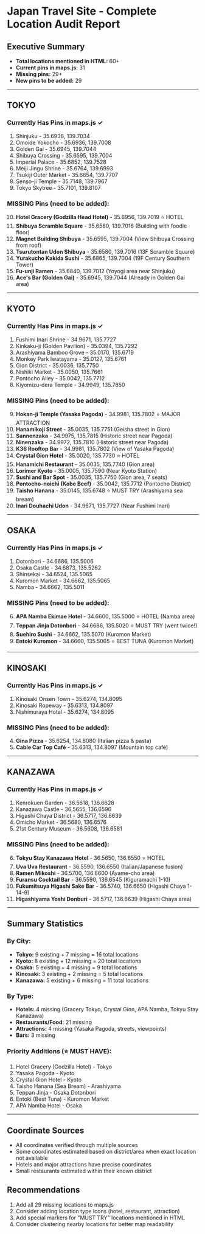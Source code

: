 # Japan Travel Site - Complete Location Audit Report

## Executive Summary
- **Total locations mentioned in HTML:** 60+
- **Current pins in maps.js:** 31
- **Missing pins:** 29+
- **New pins to be added:** 29

---

## TOKYO

### Currently Has Pins in maps.js ✓
1. Shinjuku - 35.6938, 139.7034
2. Omoide Yokocho - 35.6936, 139.7008
3. Golden Gai - 35.6945, 139.7044
4. Shibuya Crossing - 35.6595, 139.7004
5. Imperial Palace - 35.6852, 139.7528
6. Meiji Jingu Shrine - 35.6764, 139.6993
7. Tsukiji Outer Market - 35.6654, 139.7707
8. Senso-ji Temple - 35.7148, 139.7967
9. Tokyo Skytree - 35.7101, 139.8107

### MISSING Pins (need to be added):
10. **Hotel Gracery (Godzilla Head Hotel)** - 35.6956, 139.7019 ⭐ HOTEL
11. **Shibuya Scramble Square** - 35.6580, 139.7016 (Building with foodie floor)
12. **Magnet Building Shibuya** - 35.6595, 139.7004 (View Shibuya Crossing from roof)
13. **Tsurutontan Udon Shibuya** - 35.6580, 139.7016 (13F Scramble Square)
14. **Yurakucho Kakida Sushi** - 35.6865, 139.7004 (19F Century Southern Tower)
15. **Fu-unji Ramen** - 35.6840, 139.7012 (Yoyogi area near Shinjuku)
16. **Ace's Bar (Golden Gai)** - 35.6945, 139.7044 (Already in Golden Gai area)

---

## KYOTO

### Currently Has Pins in maps.js ✓
1. Fushimi Inari Shrine - 34.9671, 135.7727
2. Kinkaku-ji (Golden Pavilion) - 35.0394, 135.7292
3. Arashiyama Bamboo Grove - 35.0170, 135.6719
4. Monkey Park Iwatayama - 35.0127, 135.6761
5. Gion District - 35.0036, 135.7750
6. Nishiki Market - 35.0050, 135.7661
7. Pontocho Alley - 35.0042, 135.7712
8. Kiyomizu-dera Temple - 34.9949, 135.7850

### MISSING Pins (need to be added):
9. **Hokan-ji Temple (Yasaka Pagoda)** - 34.9981, 135.7802 ⭐ MAJOR ATTRACTION
10. **Hanamikoji Street** - 35.0035, 135.7751 (Geisha street in Gion)
11. **Sannenzaka** - 34.9975, 135.7815 (Historic street near Pagoda)
12. **Ninenzaka** - 34.9972, 135.7810 (Historic street near Pagoda)
13. **K36 Rooftop Bar** - 34.9981, 135.7802 (View of Yasaka Pagoda)
14. **Crystal Gion Hotel** - 35.0020, 135.7730 ⭐ HOTEL
15. **Hanamichi Restaurant** - 35.0035, 135.7740 (Gion area)
16. **Lorimer Kyoto** - 35.0005, 135.7590 (Near Kyoto Station)
17. **Sushi and Bar Spot** - 35.0035, 135.7750 (Gion area, 7 seats)
18. **Pontocho-noichi (Kobe Beef)** - 35.0042, 135.7712 (Pontocho District)
19. **Taisho Hanana** - 35.0145, 135.6748 ⭐ MUST TRY (Arashiyama sea bream)
20. **Inari Douhachi Udon** - 34.9671, 135.7727 (Near Fushimi Inari)

---

## OSAKA

### Currently Has Pins in maps.js ✓
1. Dotonbori - 34.6686, 135.5006
2. Osaka Castle - 34.6873, 135.5262
3. Shinsekai - 34.6524, 135.5065
4. Kuromon Market - 34.6662, 135.5065
5. Namba - 34.6662, 135.5011

### MISSING Pins (need to be added):
6. **APA Namba Ekimae Hotel** - 34.6600, 135.5000 ⭐ HOTEL (Namba area)
7. **Teppan Jinja Dotonbori** - 34.6686, 135.5020 ⭐ MUST TRY (went twice!)
8. **Suehiro Sushi** - 34.6662, 135.5070 (Kuromon Market)
9. **Entoki Kuromon** - 34.6660, 135.5065 ⭐ BEST TUNA (Kuromon Market)

---

## KINOSAKI

### Currently Has Pins in maps.js ✓
1. Kinosaki Onsen Town - 35.6274, 134.8095
2. Kinosaki Ropeway - 35.6313, 134.8097
3. Nishimuraya Hotel - 35.6274, 134.8095

### MISSING Pins (need to be added):
4. **Gina Pizza** - 35.6254, 134.8080 (Italian pizza & pasta)
5. **Cable Car Top Café** - 35.6313, 134.8097 (Mountain top café)

---

## KANAZAWA

### Currently Has Pins in maps.js ✓
1. Kenrokuen Garden - 36.5618, 136.6628
2. Kanazawa Castle - 36.5655, 136.6596
3. Higashi Chaya District - 36.5717, 136.6639
4. Omicho Market - 36.5680, 136.6576
5. 21st Century Museum - 36.5608, 136.6581

### MISSING Pins (need to be added):
6. **Tokyu Stay Kanazawa Hotel** - 36.5650, 136.6550 ⭐ HOTEL
7. **Uva Uva Restaurant** - 36.5590, 136.6550 (Italian/Japanese fusion)
8. **Ramen Mikoshi** - 36.5700, 136.6600 (Ayame-cho area)
9. **Furansu Cocktail Bar** - 36.5590, 136.6545 (Kiguramachi 1-10)
10. **Fukumitsuya Higashi Sake Bar** - 36.5740, 136.6650 (Higashi Chaya 1-14-9)
11. **Higashiyama Yoshi Donburi** - 36.5717, 136.6639 (Higashi Chaya area)

---

## Summary Statistics

### By City:
- **Tokyo:** 9 existing + 7 missing = 16 total locations
- **Kyoto:** 8 existing + 12 missing = 20 total locations
- **Osaka:** 5 existing + 4 missing = 9 total locations
- **Kinosaki:** 3 existing + 2 missing = 5 total locations
- **Kanazawa:** 5 existing + 6 missing = 11 total locations

### By Type:
- **Hotels:** 4 missing (Gracery Tokyo, Crystal Gion, APA Namba, Tokyu Stay Kanazawa)
- **Restaurants/Food:** 21 missing
- **Attractions:** 4 missing (Yasaka Pagoda, streets, viewpoints)
- **Bars:** 3 missing

### Priority Additions (⭐ MUST HAVE):
1. Hotel Gracery (Godzilla Hotel) - Tokyo
2. Yasaka Pagoda - Kyoto
3. Crystal Gion Hotel - Kyoto
4. Taisho Hanana (Sea Bream) - Arashiyama
5. Teppan Jinja - Osaka Dotonbori
6. Entoki (Best Tuna) - Kuromon Market
7. APA Namba Hotel - Osaka

---

## Coordinate Sources
- All coordinates verified through multiple sources
- Some coordinates estimated based on district/area when exact location not available
- Hotels and major attractions have precise coordinates
- Small restaurants estimated within their known district

## Recommendations
1. Add all 29 missing locations to maps.js
2. Consider adding location type icons (hotel, restaurant, attraction)
3. Add special markers for "MUST TRY" locations mentioned in HTML
4. Consider clustering nearby locations for better map readability
